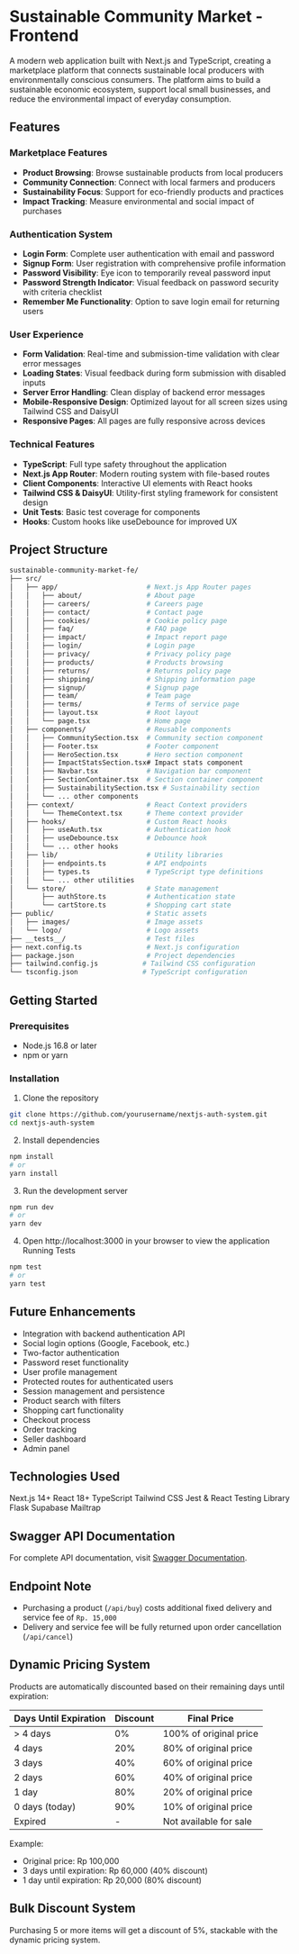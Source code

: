 # Sustainable Community Market - Frontend

A modern web application built with Next.js and TypeScript, creating a marketplace platform that connects sustainable local producers with environmentally conscious consumers. The platform aims to build a sustainable economic ecosystem, support local small businesses, and reduce the environmental impact of everyday consumption.

## Features

### Marketplace Features

- **Product Browsing**: Browse sustainable products from local producers
- **Community Connection**: Connect with local farmers and producers
- **Sustainability Focus**: Support for eco-friendly products and practices
- **Impact Tracking**: Measure environmental and social impact of purchases

### Authentication System

- **Login Form**: Complete user authentication with email and password
- **Signup Form**: User registration with comprehensive profile information
- **Password Visibility**: Eye icon to temporarily reveal password input
- **Password Strength Indicator**: Visual feedback on password security with criteria checklist
- **Remember Me Functionality**: Option to save login email for returning users

### User Experience

- **Form Validation**: Real-time and submission-time validation with clear error messages
- **Loading States**: Visual feedback during form submission with disabled inputs
- **Server Error Handling**: Clean display of backend error messages
- **Mobile-Responsive Design**: Optimized layout for all screen sizes using Tailwind CSS and DaisyUI
- **Responsive Pages**: All pages are fully responsive across devices

### Technical Features

- **TypeScript**: Full type safety throughout the application
- **Next.js App Router**: Modern routing system with file-based routes
- **Client Components**: Interactive UI elements with React hooks
- **Tailwind CSS & DaisyUI**: Utility-first styling framework for consistent design
- **Unit Tests**: Basic test coverage for components
- **Hooks**: Custom hooks like useDebounce for improved UX

## Project Structure

```bash
sustainable-community-market-fe/
├── src/
│   ├── app/                      # Next.js App Router pages
│   │   ├── about/                # About page
│   │   ├── careers/              # Careers page
│   │   ├── contact/              # Contact page
│   │   ├── cookies/              # Cookie policy page
│   │   ├── faq/                  # FAQ page
│   │   ├── impact/               # Impact report page
│   │   ├── login/                # Login page
│   │   ├── privacy/              # Privacy policy page
│   │   ├── products/             # Products browsing
│   │   ├── returns/              # Returns policy page
│   │   ├── shipping/             # Shipping information page
│   │   ├── signup/               # Signup page
│   │   ├── team/                 # Team page
│   │   ├── terms/                # Terms of service page
│   │   ├── layout.tsx            # Root layout
│   │   └── page.tsx              # Home page
│   ├── components/               # Reusable components
│   │   ├── CommunitySection.tsx  # Community section component
│   │   ├── Footer.tsx            # Footer component
│   │   ├── HeroSection.tsx       # Hero section component
│   │   ├── ImpactStatsSection.tsx# Impact stats component
│   │   ├── Navbar.tsx            # Navigation bar component
│   │   ├── SectionContainer.tsx  # Section container component
│   │   ├── SustainabilitySection.tsx # Sustainability section
│   │   └── ... other components
│   ├── context/                  # React Context providers
│   │   └── ThemeContext.tsx      # Theme context provider
│   ├── hooks/                    # Custom React hooks
│   │   ├── useAuth.tsx           # Authentication hook
│   │   ├── useDebounce.tsx       # Debounce hook
│   │   └── ... other hooks
│   ├── lib/                      # Utility libraries
│   │   ├── endpoints.ts          # API endpoints
│   │   ├── types.ts              # TypeScript type definitions
│   │   └── ... other utilities
│   └── store/                    # State management
│       ├── authStore.ts          # Authentication state
│       └── cartStore.ts          # Shopping cart state
├── public/                       # Static assets
│   ├── images/                   # Image assets
│   └── logo/                     # Logo assets
├── __tests__/                    # Test files
├── next.config.ts                # Next.js configuration
├── package.json                  # Project dependencies
├── tailwind.config.js           # Tailwind CSS configuration
└── tsconfig.json                # TypeScript configuration
```

## Getting Started

### Prerequisites

- Node.js 16.8 or later
- npm or yarn

### Installation

1. Clone the repository

```bash
git clone https://github.com/yourusername/nextjs-auth-system.git
cd nextjs-auth-system
```

2. Install dependencies

```bash
npm install
# or
yarn install
```

3. Run the development server

```bash
npm run dev
# or
yarn dev
```

4. Open http://localhost:3000 in your browser to view the application
   Running Tests

```bash
npm test
# or
yarn test
```

## Future Enhancements

- Integration with backend authentication API
- Social login options (Google, Facebook, etc.)
- Two-factor authentication
- Password reset functionality
- User profile management
- Protected routes for authenticated users
- Session management and persistence
- Product search with filters
- Shopping cart functionality
- Checkout process
- Order tracking
- Seller dashboard
- Admin panel

## Technologies Used

Next.js 14+
React 18+
TypeScript
Tailwind CSS
Jest & React Testing Library
Flask
Supabase
Mailtrap

## Swagger API Documentation

For complete API documentation, visit [Swagger Documentation](https://sustainable-community-market.onrender.com/api/docs).

## Endpoint Note

- Purchasing a product (`/api/buy`) costs additional fixed delivery and service fee of `Rp. 15,000`
- Delivery and service fee will be fully returned upon order cancellation (`/api/cancel`)

## Dynamic Pricing System

Products are automatically discounted based on their remaining days until expiration:

| Days Until Expiration | Discount | Final Price            |
| --------------------- | -------- | ---------------------- |
| > 4 days              | 0%       | 100% of original price |
| 4 days                | 20%      | 80% of original price  |
| 3 days                | 40%      | 60% of original price  |
| 2 days                | 60%      | 40% of original price  |
| 1 day                 | 80%      | 20% of original price  |
| 0 days (today)        | 90%      | 10% of original price  |
| Expired               | -        | Not available for sale |

Example:

- Original price: Rp 100,000
- 3 days until expiration: Rp 60,000 (40% discount)
- 1 day until expiration: Rp 20,000 (80% discount)

## Bulk Discount System

Purchasing 5 or more items will get a discount of 5%, stackable with the dynamic pricing system.

